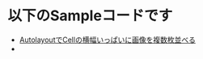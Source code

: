 # 以下のSampleコードです
- [AutolayoutでCellの横幅いっぱいに画像を複数枚並べる](http://qiita.com/yo1106/items/96874b25c1597e247bf1)
- 

